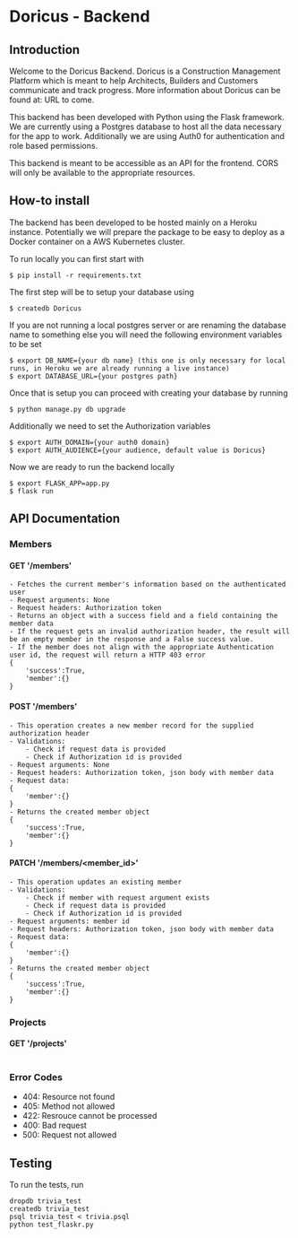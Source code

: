 # Doricus - Backend

## Introduction
Welcome to the Doricus Backend. Doricus is a Construction Management Platform which is meant to help Architects, Builders and Customers communicate and track progress. More information about Doricus can be found at: URL to come. 

This backend has been developed with Python using the Flask framework. We are currently using a Postgres database to host all the data necessary for the app to work. 
Additionally we are using Auth0 for authentication and role based permissions.

This backend is meant to be accessible as an API for the frontend. CORS will only be available to the appropriate resources.

## How-to install
The backend has been developed to be hosted mainly on a Heroku instance. Potentially we will prepare the package to be easy to deploy as a Docker container on a AWS Kubernetes cluster.

To run locally you can first start with

```
$ pip install -r requirements.txt
```
The first step will be to setup your database using

```
$ createdb Doricus
```

If you are not running a local postgres server or are renaming the database name to something else you will need the following environment variables to be set

```
$ export DB_NAME={your db name} (this one is only necessary for local runs, in Heroku we are already running a live instance)
$ export DATABASE_URL={your postgres path}
```

Once that is setup you can proceed with creating your database by running

```
$ python manage.py db upgrade
```

Additionally we need to set the Authorization variables

```
$ export AUTH_DOMAIN={your auth0 domain}
$ export AUTH_AUDIENCE={your audience, default value is Doricus}
```

Now we are ready to run the backend locally

```
$ export FLASK_APP=app.py
$ flask run
```

## API Documentation

### Members
#### GET '/members'
```
- Fetches the current member's information based on the authenticated user
- Request arguments: None
- Request headers: Authorization token
- Returns an object with a success field and a field containing the member data
- If the request gets an invalid authorization header, the result will be an empty member in the response and a False success value.
- If the member does not align with the appropriate Authentication user id, the request will return a HTTP 403 error
{ 
    'success':True,
    'member':{}
}
```

#### POST '/members'
```
- This operation creates a new member record for the supplied authorization header
- Validations: 
    - Check if request data is provided
    - Check if Authorization id is provided
- Request arguments: None
- Request headers: Authorization token, json body with member data
- Request data:
{ 
    'member':{}
}
- Returns the created member object
{ 
    'success':True,
    'member':{}
}
```

#### PATCH '/members/<member_id>'
```
- This operation updates an existing member
- Validations:
    - Check if member with request argument exists
    - Check if request data is provided
    - Check if Authorization id is provided
- Request arguments: member id
- Request headers: Authorization token, json body with member data
- Request data:
{ 
    'member':{}
}
- Returns the created member object
{ 
    'success':True,
    'member':{}
}
```

### Projects
#### GET '/projects'
```

```


### Error Codes

- 404: Resource not found
- 405: Method not allowed
- 422: Resrouce cannot be processed
- 400: Bad request
- 500: Request not allowed

## Testing
To run the tests, run
```
dropdb trivia_test
createdb trivia_test
psql trivia_test < trivia.psql
python test_flaskr.py
```